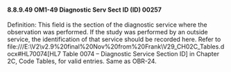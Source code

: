 #### 8.8.9.49 OM1-49 Diagnostic Serv Sect ID (ID) 00257

Definition: This field is the section of the diagnostic service where the observation was performed. If the study was performed by an outside service, the identification of that service should be recorded here. Refer to file:///E:\V2\v2.9%20final%20Nov%20from%20Frank\V29_CH02C_Tables.docx#HL70074[HL7 Table 0074 – Diagnostic Service Section ID] in Chapter 2C, Code Tables, for valid entries. Same as OBR-24.

